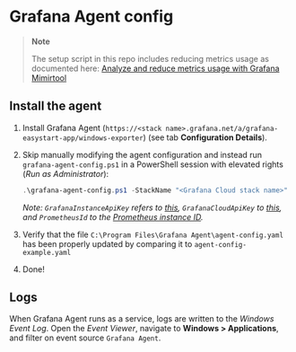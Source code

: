 # Grafana Agent config

> **Note**
>
> The setup script in this repo includes reducing metrics usage as documented here: [Analyze and reduce metrics usage with Grafana Mimirtool](https://grafana.com/docs/grafana-cloud/billing-and-usage/control-prometheus-metrics-usage/usage-analysis-mimirtool/)

## Install the agent

1. Install Grafana Agent (`https://<stack name>.grafana.net/a/grafana-easystart-app/windows-exporter`) (see tab **Configuration Details**).
2. Skip manually modifying the agent configuration and instead run `grafana-agent-config.ps1` in a PowerShell session with elevated rights (_Run as Administrator_):

   ```powershell
   .\grafana-agent-config.ps1 -StackName "<Grafana Cloud stack name>" -GrafanaInstanceApiKey "<api-key>" -GrafanaCloudApiKey "<api-key>" -PrometheusId <user-id>
   ```

   _Note: `GrafanaInstanceApiKey` refers to [this](https://grafana.com/docs/grafana/latest/administration/service-accounts/#add-a-token-to-a-service-account-in-grafana), `GrafanaCloudApiKey` to [this](https://grafana.com/docs/grafana-cloud/reference/create-api-key/#create-a-grafana-cloud-api-key), and `PrometheusId` to the [Prometheus instance ID](https://grafana.com/docs/grafana-cloud/billing-and-usage/control-prometheus-metrics-usage/usage-analysis-mimirtool/#step-2-identify-unused-active-metrics)._

3. Verify that the file `C:\Program Files\Grafana Agent\agent-config.yaml` has been properly updated by comparing it to `agent-config-example.yaml`
4. Done!

## Logs

When Grafana Agent runs as a service, logs are written to the *Windows Event Log*. Open the *Event Viewer*, navigate to **Windows > Applications**, and filter on event source `Grafana Agent`.
